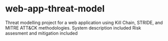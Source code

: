 # web-app-threat-model
Threat modelling project for a web application using Kill Chain, STRIDE, and MITRE ATT&amp;CK methodologies.
System description included
Risk assesment and mitigation included
